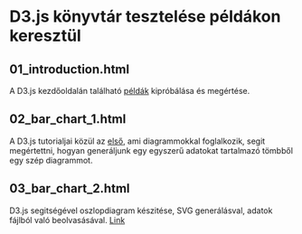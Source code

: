 # D3.js könyvtár tesztelése példákon keresztül

## 01_introduction.html
A D3.js kezdőoldalán található [példák](https://d3js.org/#introduction) kipróbálása és megértése.

## 02_bar_chart_1.html
A D3.js tutorialjai közül az [első](https://bost.ocks.org/mike/bar/), ami diagrammokkal foglalkozik, segit megértettni, hogyan generáljunk egy egyszerű adatokat tartalmazó tömbből egy szép diagrammot.

## 03_bar_chart_2.html
D3.js segitségével oszlopdiagram készitése, SVG generálásval, adatok fájlból való beolvasásával. [Link](https://bost.ocks.org/mike/bar/2/)